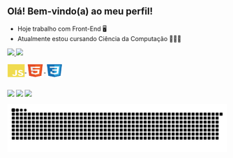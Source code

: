 ## Olá! Bem-vindo(a) ao meu perfil!

- Hoje trabalho com Front-End 🖥
- Atualmente estou cursando Ciência da Computação 👨🏾‍💻

<div>
<a href="https://github.com/devgustavocosta">
  <img height="180em" src="https://github-readme-stats.vercel.app/api?username=devgustavocosta&show_icons=true&theme=dark&include_all_commits=true&count_private=true"/>
  <img height="180em" src="https://github-readme-stats.vercel.app/api/top-langs/?username=devgustavocosta&layout=compact&langs_count=7&theme=dark"/>
</div>
<div style="display: inline_block"><br>
  <img align="center" alt="Rafa-Js" height="30" width="40" src="https://raw.githubusercontent.com/devicons/devicon/master/icons/javascript/javascript-plain.svg">
  <img align="center" alt="Rafa-HTML" height="30" width="40" src="https://raw.githubusercontent.com/devicons/devicon/master/icons/html5/html5-original.svg">
  <img align="center" alt="Rafa-CSS" height="30" width="40" src="https://raw.githubusercontent.com/devicons/devicon/master/icons/css3/css3-original.svg">
</div>
  
  ##
  
  <div> 
  <a href="https://instagram.com/gustavocxsta" target="_blank"><img src="https://img.shields.io/badge/-Instagram-%23E4405F?style=for-the-badge&logo=instagram&logoColor=white" target="_blank"></a>
  <a href = "mailto:costadasilva.gustavo8@gmail.com"><img src="https://img.shields.io/badge/-Gmail-%23333?style=for-the-badge&logo=gmail&logoColor=white" target="_blank"></a>
  <a href="https://https://www.linkedin.com/in/gustavo-costa0806/" target="_blank"><img src="https://img.shields.io/badge/-LinkedIn-%230077B5?style=for-the-badge&logo=linkedin&logoColor=white" target="_blank"></a> 
 
 ![Snake animation](https://github.com/devgustavocosta/devgustavocosta/blob/output/github-contribution-grid-snake.svg)
    
</div>
